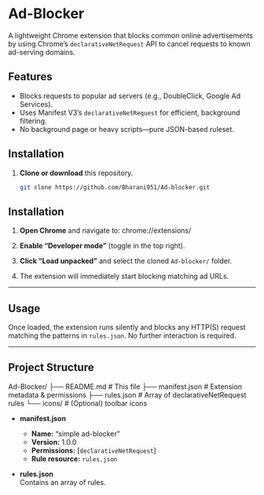 # Ad-Blocker

A lightweight Chrome extension that blocks common online advertisements by using Chrome’s `declarativeNetRequest` API to cancel requests to known ad-serving domains. 

## Features

- Blocks requests to popular ad servers (e.g., DoubleClick, Google Ad Services). 
- Uses Manifest V3’s `declarativeNetRequest` for efficient, background filtering. 
- No background page or heavy scripts—pure JSON-based ruleset.

## Installation

1. **Clone or download** this repository.
   ```bash
   git clone https://github.com/Bharani951/Ad-blocker.git
   ```

## Installation

1. **Open Chrome** and navigate to: chrome://extensions/

2. **Enable “Developer mode”** (toggle in the top right).
3. **Click “Load unpacked”** and select the cloned `Ad-blocker/` folder.
4. The extension will immediately start blocking matching ad URLs.

---

## Usage

Once loaded, the extension runs silently and blocks any HTTP(S) request matching the patterns in `rules.json`. No further interaction is required.

---

## Project Structure

Ad-Blocker/
├── README.md # This file
├── manifest.json # Extension metadata & permissions
├── rules.json # Array of declarativeNetRequest rules
└── icons/ # (Optional) toolbar icons

- **manifest.json**

  - **Name:** “simple ad-blocker”
  - **Version:** 1.0.0
  - **Permissions:** [`declarativeNetRequest`]
  - **Rule resource:** `rules.json`

- **rules.json**  
  Contains an array of rules.
